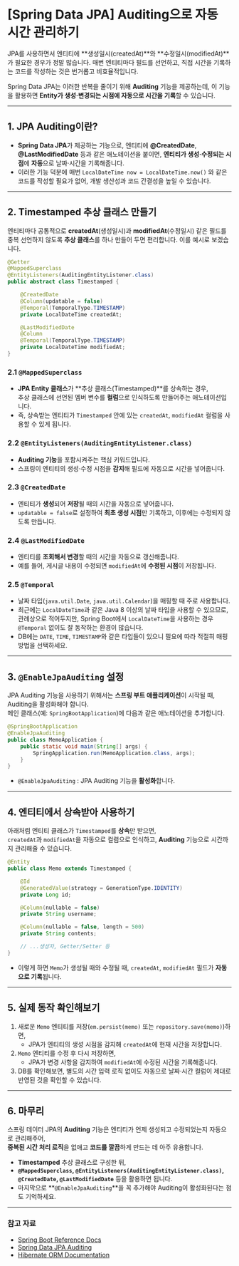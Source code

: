 # [Spring Data JPA] Auditing으로 자동 시간 관리하기

JPA를 사용하면서 엔티티에 **생성일시(createdAt)**와 **수정일시(modifiedAt)**가 필요한 경우가 정말 많습니다.
매번 엔티티마다 필드를 선언하고, 직접 시간을 기록하는 코드를 작성하는 것은 번거롭고 비효율적입니다.

Spring Data JPA는 이러한 반복을 줄이기 위해 **Auditing** 기능을 제공하는데,
이 기능을 활용하면 **Entity가 생성·변경되는 시점에 자동으로 시간을 기록**할 수 있습니다.

---

## 1. JPA Auditing이란?

- **Spring Data JPA**가 제공하는 기능으로, 엔티티에 **@CreatedDate**, **@LastModifiedDate** 등과 같은 애노테이션을 붙이면, **엔티티가 생성·수정되는 시점**에 **자동**으로 날짜·시간을 기록해줍니다.
- 이러한 기능 덕분에 매번 `LocalDateTime now = LocalDateTime.now()` 와 같은 코드를 작성할 필요가 없어, 개발 생산성과 코드 간결성을 높일 수 있습니다.

---

## 2. Timestamped 추상 클래스 만들기

엔티티마다 공통적으로 **createdAt**(생성일시)과 **modifiedAt**(수정일시) 같은 필드를 중복 선언하지 않도록 **추상 클래스**를 하나 만들어 두면 편리합니다. 이를 예시로 보겠습니다.

```java
@Getter
@MappedSuperclass
@EntityListeners(AuditingEntityListener.class)
public abstract class Timestamped {

    @CreatedDate
    @Column(updatable = false)
    @Temporal(TemporalType.TIMESTAMP)
    private LocalDateTime createdAt;

    @LastModifiedDate
    @Column
    @Temporal(TemporalType.TIMESTAMP)
    private LocalDateTime modifiedAt;
}
```

### 2.1 `@MappedSuperclass`

- **JPA Entity 클래스**가 **추상 클래스(Timestamped)**를 상속하는 경우,  
  추상 클래스에 선언된 멤버 변수를 **컬럼**으로 인식하도록 만들어주는 애노테이션입니다.
- 즉, 상속받는 엔티티가 `Timestamped` 안에 있는 `createdAt`, `modifiedAt` 컬럼을 사용할 수 있게 됩니다.

### 2.2 `@EntityListeners(AuditingEntityListener.class)`

- **Auditing 기능**을 포함시켜주는 핵심 키워드입니다.
- 스프링이 엔티티의 생성·수정 시점을 **감지**해 필드에 자동으로 시간을 넣어줍니다.

### 2.3 `@CreatedDate`

- 엔티티가 **생성**되어 **저장**될 때의 시간을 자동으로 넣어줍니다.
- `updatable = false`로 설정하여 **최초 생성 시점**만 기록하고, 이후에는 수정되지 않도록 만듭니다.

### 2.4 `@LastModifiedDate`

- 엔티티를 **조회해서 변경**할 때의 시간을 자동으로 갱신해줍니다.
- 예를 들어, 게시글 내용이 수정되면 `modifiedAt`에 **수정된 시점**이 저장됩니다.

### 2.5 `@Temporal`

- 날짜 타입(`java.util.Date`, `java.util.Calendar`)을 매핑할 때 주로 사용합니다.
- 최근에는 `LocalDateTime`과 같은 Java 8 이상의 날짜 타입을 사용할 수 있으므로,  
  관례상으로 적어두지만, Spring Boot에서 `LocalDateTime`을 사용하는 경우 `@Temporal` 없이도 잘 동작하는 환경이 많습니다.
- DB에는 `DATE`, `TIME`, `TIMESTAMP`와 같은 타입들이 있으니 필요에 따라 적절히 매핑 방법을 선택하세요.

---

## 3. `@EnableJpaAuditing` 설정

JPA Auditing 기능을 사용하기 위해서는 **스프링 부트 애플리케이션**이 시작될 때, Auditing을 활성화해야 합니다.  
메인 클래스(예: `SpringBootApplication`)에 다음과 같은 애노테이션을 추가합니다.

```java
@SpringBootApplication
@EnableJpaAuditing
public class MemoApplication {
    public static void main(String[] args) {
        SpringApplication.run(MemoApplication.class, args);
    }
}
```

- `@EnableJpaAuditing` : JPA Auditing 기능을 **활성화**합니다.

---

## 4. 엔티티에서 상속받아 사용하기

아래처럼 엔티티 클래스가 `Timestamped`를 **상속**만 받으면,  
`createdAt`과 `modifiedAt`을 자동으로 컬럼으로 인식하고, **Auditing** 기능으로 시간까지 관리해줄 수 있습니다.

```java
@Entity
public class Memo extends Timestamped {

    @Id
    @GeneratedValue(strategy = GenerationType.IDENTITY)
    private Long id;

    @Column(nullable = false)
    private String username;

    @Column(nullable = false, length = 500)
    private String contents;

    // ...생성자, Getter/Setter 등
}
```

- 이렇게 하면 `Memo`가 생성될 때와 수정될 때, `createdAt`, `modifiedAt` 필드가 **자동으로 기록**됩니다.

---

## 5. 실제 동작 확인해보기

1. 새로운 `Memo` 엔티티를 저장(`em.persist(memo)` 또는 `repository.save(memo)`)하면,
   - JPA가 엔티티의 생성 시점을 감지해 `createdAt`에 현재 시간을 저장합니다.
2. `Memo` 엔티티를 수정 후 다시 저장하면,
   - JPA가 변경 사항을 감지하여 `modifiedAt`에 수정된 시간을 기록해줍니다.
3. DB를 확인해보면, 별도의 시간 입력 로직 없이도 자동으로 날짜·시간 컬럼이 제대로 반영된 것을 확인할 수 있습니다.

---

## 6. 마무리

스프링 데이터 JPA의 **Auditing** 기능은 엔티티가 언제 생성되고 수정되었는지 자동으로 관리해주어,  
**중복된 시간 처리 로직**을 없애고 **코드를 깔끔**하게 만드는 데 아주 유용합니다.

- **Timestamped** 추상 클래스로 구성한 뒤,
- **`@MappedSuperclass`, `@EntityListeners(AuditingEntityListener.class)`, `@CreatedDate`, `@LastModifiedDate`** 등을 활용하면 됩니다.
- 마지막으로 **`@EnableJpaAuditing`**을 꼭 추가해야 Auditing이 활성화된다는 점도 기억하세요.

---

### 참고 자료

- [Spring Boot Reference Docs](https://docs.spring.io/spring-boot/docs/current/reference/htmlsingle/)
- [Spring Data JPA Auditing](https://docs.spring.io/spring-data/jpa/docs/current/reference/html/#jpa.auditing)
- [Hibernate ORM Documentation](https://hibernate.org/orm/documentation/)
